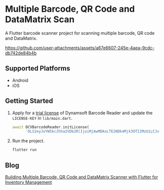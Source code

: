 # Multiple Barcode, QR Code and DataMatrix Scan

A Flutter barcode scanner project for scanning multiple barcode, QR code and DataMatrix.

https://github.com/user-attachments/assets/a67e6607-245e-4aea-9cdc-db742de84b4b

## Supported Platforms
- Android
- iOS

## Getting Started

1. Apply for a [trial license](https://www.dynamsoft.com/customer/license/trialLicense/?product=dcv&package=cross-platform) of Dynamsoft Barcode Reader and update the `LICENSE-KEY` in `lib/main.dart`.
    ```dart
    await DCVBarcodeReader.initLicense(
          'DLS2eyJoYW5kc2hha2VDb2RlIjoiMjAwMDAxLTE2NDk4Mjk3OTI2MzUiLCJvcmdhbml6YXRpb25JRCI6IjIwMDAwMSIsInNlc3Npb25QYXNzd29yZCI6IndTcGR6Vm05WDJrcEQ5YUoifQ==');
    ```

2. Run the project.
    ```bash
    flutter run
    ```


## Blog
[Building Multiple Barcode, QR Code and DataMatrix Scanner with Flutter for Inventory Management](https://www.dynamsoft.com/codepool/multiple-barcode-qrcode-scanner-android-ios.html)
